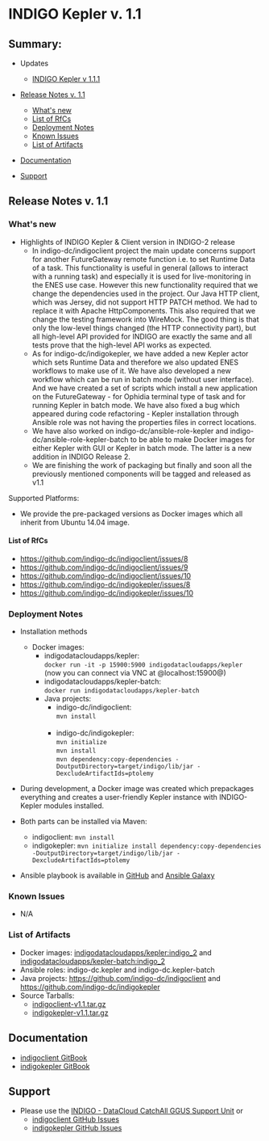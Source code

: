 # INDIGO Kepler v. 1.1

## Summary:

* Updates
  * [INDIGO Kepler v 1.1.1](https://indigo-dc.gitbooks.io/indigo-datacloud-releases/content/indigo2/first_update_of_indigo-2.html#ik)<br>


* [Release Notes v. 1.1 ](#id1)
  * [What's new](#id2)
  * [List of RfCs](#id3)
  * [Deployment Notes](#id4)
  * [Known Issues](#id5)
  * [List of Artifacts](#id7)<br>

* [Documentation](#id6)
* [Support](#id8)


<a id="id1"></a>
## Release Notes v. 1.1

<a id="id2"></a>
### What's new

* Highlights of INDIGO Kepler & Client version in INDIGO-2 release
  * In indigo-dc/indigoclient project the main update concerns support for another FutureGateway remote function i.e. to set Runtime Data of a task. This functionality is useful in general (allows to interact with a running task) and especially it is used for live-monitoring in the ENES use case. However this new functionality required that we change the dependencies used in the project. Our Java HTTP client, which was Jersey, did not support HTTP PATCH method. We had to replace it with Apache HttpComponents. This also required that we change the testing framework into WireMock. The good thing is that only the low-level things changed (the HTTP connectivity part), but all high-level API provided for INDIGO are exactly the same and all tests prove that the high-level API works as expected.
  * As for indigo-dc/indigokepler, we have added a new Kepler actor which sets Runtime Data and therefore we also updated ENES workflows to make use of it. We have also developed a new workflow which can be run in batch mode (without user interface). And we have created a set of scripts which install a new application on the FutureGateway - for Ophidia terminal type of task and for running Kepler in batch mode. We have also fixed a bug which appeared during code refactoring - Kepler installation through Ansible role was not having the properties files in correct locations.
  * We have also worked on indigo-dc/ansible-role-kepler and indigo-dc/ansible-role-kepler-batch to be able to make Docker images for either Kepler with GUI or Kepler in batch mode. The latter is a new addition in INDIGO Release 2.
  * We are finishing the work of packaging but finally and soon all the previously mentioned components will be tagged and released as v1.1


Supported Platforms:
* We provide the pre-packaged versions as Docker images which all inherit from Ubuntu 14.04 image.


<a id="id3"></a>
#### List of RfCs 

* https://github.com/indigo-dc/indigoclient/issues/8
* https://github.com/indigo-dc/indigoclient/issues/9
* https://github.com/indigo-dc/indigoclient/issues/10
* https://github.com/indigo-dc/indigokepler/issues/8
* https://github.com/indigo-dc/indigokepler/issues/10


<a id="id4"></a>
### Deployment Notes
* Installation methods
  * Docker images:
    * indigodatacloudapps/kepler:</br>
```docker run -it -p 15900:5900 indigodatacloudapps/kepler```</br> (now you can connect via VNC at @localhost:15900@)
    * indigodatacloudapps/kepler-batch:</br>
```docker run indigodatacloudapps/kepler-batch```</br>
    * Java projects:
      * indigo-dc/indigoclient: </br>
```mvn install```</br></br>
      * indigo-dc/indigokepler: </br>
```mvn initialize```</br>
```mvn install```</br>
```mvn dependency:copy-dependencies -DoutputDirectory=target/indigo/lib/jar -DexcludeArtifactIds=ptolemy```</br>



* During development, a Docker image was created which prepackages everything and creates a user-friendly Kepler instance with INDIGO-Kepler modules installed.
* Both parts can be installed via Maven:
  * indigoclient: ```mvn install```
  * indigokepler: ```mvn initialize install dependency:copy-dependencies -DoutputDirectory=target/indigo/lib/jar -DexcludeArtifactIds=ptolemy```

* Ansible playbook is available in [GitHub](https://github.com/indigo-dc/ansible-role-kepler) and [Ansible Galaxy](https://galaxy.ansible.com/indigo-dc/kepler/)

<a id="id5"></a>
### Known Issues

* N/A

<a id="id7"></a>
### List of Artifacts

* Docker images: [indigodatacloudapps/kepler:indigo_2](https://hub.docker.com/r/indigodatacloudapps/kepler/tags/) and [indigodatacloudapps/kepler-batch:indigo_2](https://hub.docker.com/r/indigodatacloudapps/kepler-batch/tags/)
* Ansible roles: indigo-dc.kepler and indigo-dc.kepler-batch
* Java projects: https://github.com/indigo-dc/indigoclient and https://github.com/indigo-dc/indigokepler
* Source Tarballs:
  * [indigoclient-v1.1.tar.gz](http://repo.indigo-datacloud.eu/repository/indigo/2/centos7/SRPMS/tgz/indigoclient-v1.1.tar.gz)
  * [indigokepler-v1.1.tar.gz](http://repo.indigo-datacloud.eu/repository/indigo/2/centos7/SRPMS/tgz/indigokepler-v1.1.tar.gz)

<a id="id6"></a>
## Documentation

* [indigoclient GitBook](https://www.gitbook.com/book/indigo-dc/indigoclient)
* [indigokepler GitBook](https://www.gitbook.com/book/indigo-dc/indigokepler)

<a id="id8"></a>
## Support

* Please use the [INDIGO - DataCloud CatchAll GGUS Support Unit](
https://wiki.egi.eu/wiki/GGUS:INDIGO_DataCloud_Catch-all_FAQ)
or
  * [indigoclient GitHub Issues](https://github.com/indigo-dc/indigoclient/issues)
  * [indigokepler GitHub Issues](https://github.com/indigo-dc/indigokepler/issues)
